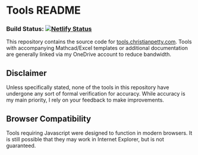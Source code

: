 # Tools README
### Build Status: [![Netlify Status](https://api.netlify.com/api/v1/badges/83141ad9-1971-4f99-9659-41f41b245ad4/deploy-status)](https://app.netlify.com/sites/clever-pasteur-982c1c/deploys)

This repository contains the source code for [tools.christianpetty.com](https://tools.christianpetty.com). Tools with accompanying Mathcad/Excel templates or additional documentation are generally linked via my OneDrive account to reduce bandwidth.

## Disclaimer
Unless specifically stated, none of the tools in this repository have undergone any sort of formal verification for accuracy. While accuracy is my main priority, I rely on your feedback to make improvements.

## Browser Compatibility
Tools requiring Javascript were designed to function in modern browsers. It is still possible that they may work in Internet Explorer, but is not guaranteed.
